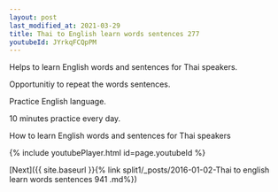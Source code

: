 ```yaml
---
layout: post
last_modified_at: 2021-03-29
title: Thai to English learn words sentences 277 
youtubeId: JYrkqFCQpPM
---
```

 
 
Helps to learn English words and sentences for Thai speakers.

Opportunitiy to repeat the words sentences. 

Practice English language. 
 
10 minutes practice every day. 
 
How to learn English words and sentences for Thai speakers 
 
{% include youtubePlayer.html id=page.youtubeId %}
 
 
[Next]({{ site.baseurl }}{% link  split1/_posts/2016-01-02-Thai to english learn words sentences 941 .md%})
 
